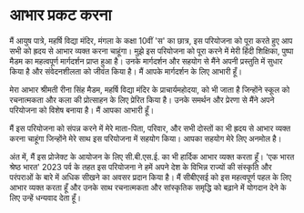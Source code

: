 # आभार प्रकट करना

मैं आयुष पात्रे, महर्षि विद्या मंदिर, मंगला के कक्षा 10वीं 'स' का छात्र, इस परियोजना को पूरा करते हुए आप सभी को ह्रदय से आभार व्यक्त करना चाहूंगा। मुझे इस परियोजना को पूरा करने में मेरी हिंदी शिक्षिका, पुष्पा मैडम का महत्वपूर्ण मार्गदर्शन प्राप्त हुआ है। उनके मार्गदर्शन और सहयोग से मैंने अपनी प्रस्तुति में सुधार किया है और संवेदनशीलता को जीवंत किया है। मैं आपके मार्गदर्शन के लिए आभारी हूँ।

मेरा आभार श्रीमती रीना सिंह मैडम, महर्षि विद्या मंदिर के प्राचार्यमहोदया, को भी जाता है जिन्होंने स्कूल को रचनात्मकता और कला की प्रोत्साहन के लिए प्रेरित किया है। उनके समर्थन और प्रेरणा से मैंने अपने परियोजना को विशेष बनाया है। मैं आपका आभारी हूँ।

मैं इस परियोजना को संपन्न करने में मेरे माता-पिता, परिवार, और सभी दोस्तों का भी ह्रदय से आभार व्यक्त करना चाहूंगा जिन्होंने मेरे साथ इस परियोजना में सहयोग किया। आपका सहयोग मेरे लिए अनमोल है।

अंत में, मैं इस प्रोजेक्ट के आयोजन के लिए सी.बी.एस.ई. का भी हार्दिक आभार व्यक्त करता हूँ। 'एक भारत श्रेष्ठ भारत' 2023 पर्व के तहत इस परियोजना ने हमें अपने देश के विभिन्न राज्यों की संस्कृति और परंपराओं के बारे में अधिक सीखने का अवसर प्रदान किया है। मैं सीबीएसई को इस महत्वपूर्ण पहल के लिए आभार व्यक्त करता हूँ और उनके साथ रचनात्मकता और सांस्कृतिक समृद्धि को बढ़ाने में योगदान देने के लिए उन्हें धन्यवाद देता हूँ।
